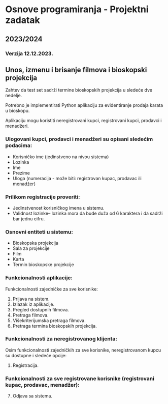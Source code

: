 <!DOCTYPE html>
<html lang="en">
<head>
    <meta charset="UTF-8">
    <meta name="viewport" content="width=device-width, initial-scale=1.0">
</head>
<body>
    <h1>Osnove programiranja - Projektni zadatak</h1>
    <h2>2023/2024</h2>
    <h3>Verzija 12.12.2023.</h3>
    <h2>Unos, izmenu i brisanje filmova i bioskopski projekcija</h2>
    <p>Zahtev da test set sadrži termine bioskopskih projekcija u sledeće dve nedelje.</p>
    <p>Potrebno je implementirati Python aplikaciju za evidentiranje prodaja karata u bioskopu.</p>
    <p>Aplikaciju mogu koristiti neregistrovani kupci, registrovani kupci, prodavci i menadžeri.</p>
    <h3>Ulogovani kupci, prodavci i menadžeri su opisani sledećim podacima:</h3>
    <ul>
        <li>Korisničko ime (jedinstveno na nivou sistema)</li>
        <li>Lozinka</li>
        <li>Ime</li>
        <li>Prezime</li>
        <li>Uloga (numeracija - može biti: registrovan kupac, prodavac ili menadžer)</li>
    </ul>
    <h3>Prilikom registracije proveriti:</h3>
    <ul>
        <li>Jedinstvenost korisničkog imena u sistemu.</li>
        <li>Validnost lozinke– lozinka mora da bude duža od 6 karaktera i da sadrži bar jednu cifru.</li>
    </ul>
    <h3>Osnovni entiteti u sistemu:</h3>
    <ul>
        <li>Bioskopska projekcija</li>
        <li>Sala za projekcije</li>
        <li>Film</li>
        <li>Karta</li>
        <li>Termin bioskopske projekcije</li>
    </ul>
    <h3>Funkcionalnosti aplikacije:</h3>
    <p>Funkcionalnosti zajedničke za sve korisnike:</p>
    <ol>
        <li>Prijava na sistem.</li>
        <li>Izlazak iz aplikacije.</li>
        <li>Pregled dostupnih filmova.</li>
        <li>Pretraga filmova.</li>
        <li>Višekriterijumska pretraga filmova.</li>
        <li>Pretraga termina bioskopskih projekcija.</li>
    </ol>
    <h3>Funkcionalnosti za neregistrovanog klijenta:</h3>
    <p>Osim funkcionalnosti zajedničkih za sve korisnike, neregistrovanom kupcu su dostupne i sledeće opcije:</p>
    <ol>
        <li>Registracija.</li>
    </ol>
    <h3>Funkcionalnosti za sve registrovane korisnike (registrovani kupac, prodavac, menadžer):</h3>
    <ol start="7">
        <li>Odjava sa sistema.</li>
    </ol>
</body>
</html>
